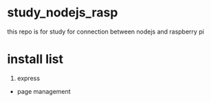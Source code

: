 # study_nodejs_rasp
this repo is for study for connection between nodejs and raspberry pi

# install list
1. express
- page management
